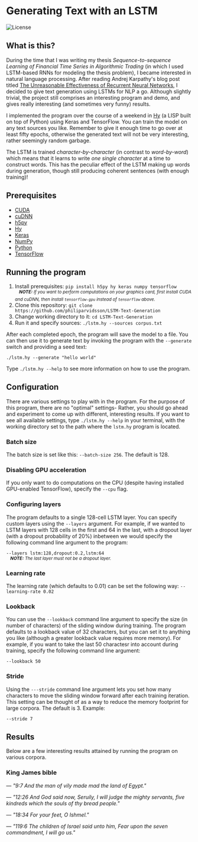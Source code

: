 # Generating Text with an LSTM
![License](https://img.shields.io/github/license/philiparvidsson/LSTM-Text-Generation.svg)

## What is this?
During the time that I was writing my thesis *Sequence-to-sequence Learning of Financial Time Series in Algorithmic Trading* (in which I used LSTM-based RNNs for modeling the thesis problem), I became interested in natural language processing. After reading Andrej Karpathy's blog post titled [The Unreasonable Effectiveness of Recurrent Neural Networks](http://karpathy.github.io/2015/05/21/rnn-effectiveness/), I decided to give text generation using LSTMs for NLP a go. Although slightly trivial, the project still comprises an interesting program and demo, and gives really interesting (and sometimes very funny) results.

I implemented the program over the course of a weekend in [Hy](http://hylang.org) (a LISP built on top of Python) using Keras and TensorFlow. You can train the model on any text sources you like. Remember to give it enough time to go over at least fifty epochs, otherwise the generated text will not be very interesting, rather seemingly random garbage.

The LSTM is trained *character-by-character* (in contrast to *word-by-word*) which means that it learns to write *one single character* at a time to construct words. This has the peculiar effect of the LSTM making up words during generation, though still producing coherent sentences (with enough training)!

## Prerequisites
* [CUDA](http://nvidia.com/object/cuda_home_new.html)
* [cuDNN](https://developer.nvidia.com/cudnn)
* [h5py](http://h5py.org/)
* [Hy](http://hylang.org)
* [Keras](https://keras.io/)
* [NumPy](http://numpy.org)
* [Python](https://python.org)
* [TensorFlow](https://www.tensorflow.org/)

## Running the program
1. Install prerequisites:
   `pip install h5py hy keras numpy tensorflow`  
   <sup><i><b>&nbsp;&nbsp;&nbsp;&nbsp;NOTE:</b> If you want to perform computations on your graphics card, first install CUDA and cuDNN, then install `tensorflow-gpu` instead of `tensorflow` above.</i></sup>  
2. Clone this repository:
   `git clone https://github.com/philiparvidsson/LSTM-Text-Generation`
3. Change working directory to it:
   `cd LSTM-Text-Generation`
4. Run it and specify sources:
   `./lstm.hy --sources corpus.txt`

After each completed epoch, the program will save the model to a file. You can then use it to generate text by invoking the program with the `--generate` switch and providing a seed text:

`./lstm.hy --generate "hello world"`

Type `./lstm.hy --help` to see more information on how to use the program.

## Configuration
There are various settings to play with in the program. For the purpose of this program, there are no "optimal" settings- Rather, you should go ahead and experiment to come up with different, interesting results. If you want to see all available settings, type `./lstm.hy --help` in your terminal, with the working directory set to the path where the `lstm.hy` program is located.

### Batch size
The batch size is set like this: `--batch-size 256`. The default is 128.

### Disabling GPU acceleration
If you only want to do computations on the CPU (despite having installed GPU-enabled TensorFlow), specify the `--cpu` flag.

### Configuring layers
The program defaults to a single 128-cell LSTM layer. You can specify custom layers using the `--layers` argument. For example, if we wanted to LSTM layers with 128 cells in the first and 64 in the last, with a dropout layer (with a dropout probability of 20%) inbetween we would specify the following command line argument to the program:

`--layers lstm:128,dropout:0.2,lstm:64`  
<sup><i><b>&nbsp;&nbsp;&nbsp;&nbsp;NOTE:</b> The last layer must not be a dropout layer.</i></sup>

### Learning rate
The learning rate (which defaults to 0.01) can be set the following way: `--learning-rate 0.02`

### Lookback
You can use the `--lookback` command line argument to specify the size (in number of characters) of the sliding window during training. The program defaults to a lookback value of 32 characters, but you can set it to anything you like (although a greater lookback value requires more memory). For example, if you want to take the last 50 charactesr into account during training, specify the following command line argument:

`--lookback 50`

### Stride
Using the `---stride` command line argument lets you set how many characters to move the sliding window forward after each training iteration. This setting can be thought of as a way to reduce the memory footprint for large corpora. The default is 3. Example:

`--stride 7`

## Results
Below are a few interesting results attained by running the program on various corpora.

### King James bible
— *"9:7 And the man of vily made mad the land of Egypt."*

— *"12:26 And God said now, Seruily, I will judge the mighty servants, five kindreds which the souls of thy bread people."*

— *"18:34 For your feet, O Ishmel."*

— *"119:6 The children of Israel said unto him, Fear upon the seven commandment, I will go us."*
